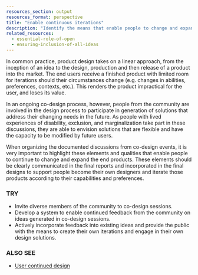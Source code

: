 ```yaml
---
resources_section: output
resources_format: perspective
title: "Enable continuous iterations"
description: "Identify the means that enable people to change and expand the end product to fit their needs."
related_resources:
  - essential-role-of-open
  - ensuring-inclusion-of-all-ideas
---
```


In common practice, product design takes on a linear approach, from the inception of an idea to the design, production and then release of a product into the market. The end users receive a finished product with limited room for iterations should their circumstances change (e.g. changes in abilities, preferences, contexts, etc.). This renders the product impractical for the user, and loses its value.


In an ongoing co-design process, however, people from the community are involved in the design process to participate in generation of solutions that address their changing needs in the future. As people with lived experiences of disability, exclusion, and marginalization take part in these discussions, they are able to envision solutions that are flexible and have the capacity to be modified by future users. 


When organizing the documented discussions from co-design events, it is very important to highlight these elements and qualities that enable people to continue to change and expand the end products. These elements should be clearly communicated in the final reports and incorporated in the final designs to support people become their own designers and iterate those products according to their capabilities and preferences.


### TRY

- Invite diverse members of the community to co-design sessions.
- Develop a system to enable continued feedback from the community on ideas generated in co-design sessions. 
- Actively incorporate feedback into existing ideas and provide the public with the means to create their own iterations and engage in their own design solutions.



### ALSO SEE 
- [User continued design](https://guide.inclusivedesign.ca/insights/UserContinuedDesign.html)